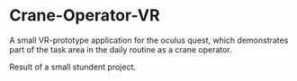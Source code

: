 # Crane-Operator-VR

A small VR-prototype application for the oculus quest, which demonstrates part of the task area in the daily routine as a crane operator.

Result of a small stundent project.
